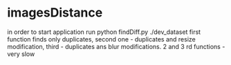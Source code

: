 # imagesDistance

in order to start application run python findDiff.py ./dev_dataset
first function finds only duplicates, 
second one  - duplicates and resize modification,
third - duplicates ans blur modifications.
 2 and 3 rd functions - very slow 
